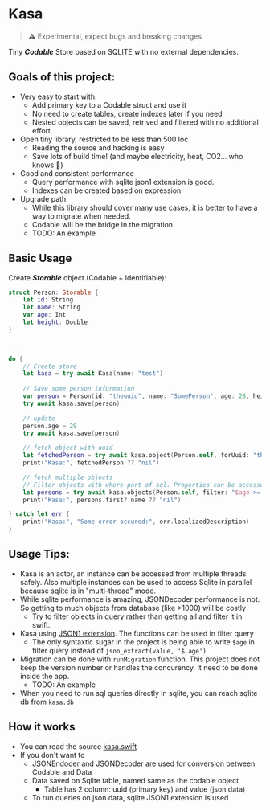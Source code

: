 # Kasa

> ⚠ Experimental, expect bugs and breaking changes

Tiny ***Codable*** Store based on SQLITE with no external dependencies.

## Goals of this project:
- Very easy to start with. 
    - Add primary key to a Codable struct and use it
    - No need to create tables, create indexes later if you need
    - Nested objects can be saved, retrived and filtered with no additional effort
- Open tiny library, restricted to be less than 500 loc
    - Reading the source and hacking is easy
    - Save lots of build time! (and maybe electricity, heat, CO2... who knows 🤔)
- Good and consistent performance
    - Query performance with sqlite json1 extension is good. 
    - Indexes can be created based on expression
- Upgrade path
    - While this library should cover many use cases, it is better to have a way to migrate when needed.
    - Codable will be the bridge in the migration
    - TODO: An example

## Basic Usage

Create ***Storable*** object (Codable + Identifiable):

```swift
struct Person: Storable {
    let id: String
    let name: String
    var age: Int
    let height: Double
}

...

do {
    // Create store
    let kasa = try await Kasa(name: "test")
    
    // Save some person information
    var person = Person(id: "theuuid", name: "SomePerson", age: 28, height: 172.3)
    try await kasa.save(person)
    
    // update
    person.age = 29
    try await kasa.save(person)

    // fetch object with uuid
    let fetchedPerson = try await kasa.object(Person.self, forUuid: "theuuid")
    print("Kasa:", fetchedPerson ?? "nil")

    // fetch multiple objects
    // Filter objects with where part of sql. Properties can be accessed with $ sign. Accessing nested objects is also possible like $person.adress.postCode
    let persons = try await kasa.objects(Person.self, filter: "$age >= ? and $height < ?", params: [30, 175], limit: 7)
    print("Kasa:", persons.first?.name ?? "nil")

} catch let err {
    print("Kasa:", "Some error occured:", err.localizedDescription)
}
```

## Usage Tips:
- Kasa is an actor, an instance can be accessed from multiple threads safely. Also multiple instances can be used to access Sqlite in parallel because sqlite is in "multi-thread" mode.
- While sqlite performance is amazing, JSONDecoder performance is not. So getting to much objects from database (like >1000) will be costly
    - Try to filter objects in query rather than getting all and filter it in swift.
- Kasa using [JSON1 extension](https://www.sqlite.org/json1.html). The functions can be used in filter query
    - The only syntaxtic sugar in the project is being able to write `$age` in filter query instead of `json_extract(value, '$.age')`
- Migration can be done with `runMigration` function. This project does not keep the version number or handles the concurency. It need to be done inside the app.
    - TODO: An example
- When you need to run sql queries directly in sqlite, you can reach sqlite db from `kasa.db`


## How it works
- You can read the source [kasa.swift](https://github.com/metinn/kasa/blob/master/Sources/kasa/kasa.swift)
- If you don't want to
    - JSONEndoder and JSONDecoder are used for conversion between Codable and Data
    - Data saved on Sqlite table, named same as the codable object
        - Table has 2 column: uuid (primary key) and value (json data)
    - To run queries on json data, sqlite JSON1 extension is used

